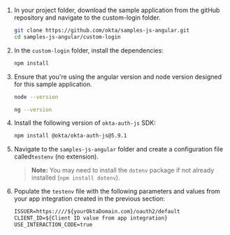1. In your project folder, download the sample application from the gitHub repository and navigate to the custom-login folder.

    ```bash
    git clone https://github.com/okta/samples-js-angular.git
    cd samples-js-angular/custom-login
    ```

1. In the `custom-login` folder, install the dependencies:

    ```bash
    npm install
    ```

1. Ensure that you're using the angular version and node version designed for this sample application.

    ```bash
    node --version
    ```

    ```bash
    ng --version
    ```

1. Install the following version of `okta-auth-js` SDK:

    ```bash
    npm install @okta/okta-auth-js@5.9.1
    ```

1. Navigate to the `samples-js-angular` folder and create a configuration file called`testenv` (no extension).

    >**Note:** You may need to install the `dotenv` package if not already installed (`npm install dotenv`).

1. Populate the `testenv` file with the following parameters and values from your app integration created in the previous section:

    ```txt
    ISSUER=https:////${yourOktaDomain.com}/oauth2/default
    CLIENT_ID=${Client ID value from app integration}
    USE_INTERACTION_CODE=true
    ```
